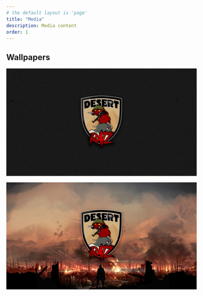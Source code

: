 ```yaml
---
# the default layout is 'page'
title: "Media"
description: Media content
order: 1
---
```


## Wallpapers

![image](/images/pages/media/wallpaper/Desert_Ratz_Wallpaper_01-1920x1080.jpg)

![image](/images/pages/media/wallpaper/Desert_Ratz_Wallpaper_02-1920x1080.jpg)
